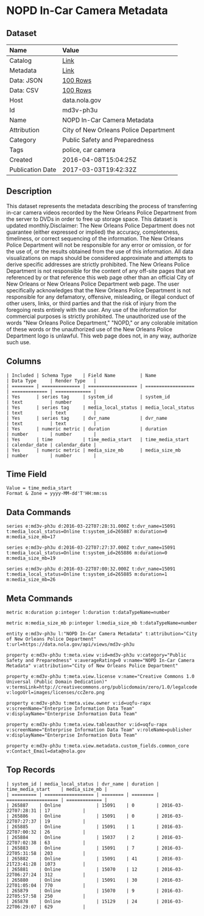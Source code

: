 # NOPD In-Car Camera Metadata

## Dataset

| Name | Value |
| :--- | :---- |
| Catalog | [Link](https://catalog.data.gov/dataset/nopd-in-car-camera-metadata) |
| Metadata | [Link](https://data.nola.gov/api/views/md3v-ph3u) |
| Data: JSON | [100 Rows](https://data.nola.gov/api/views/md3v-ph3u/rows.json?max_rows=100) |
| Data: CSV | [100 Rows](https://data.nola.gov/api/views/md3v-ph3u/rows.csv?max_rows=100) |
| Host | data.nola.gov |
| Id | md3v-ph3u |
| Name | NOPD In-Car Camera Metadata |
| Attribution | City of New Orleans Police Department |
| Category | Public Safety and Preparedness |
| Tags | police, car camera |
| Created | 2016-04-08T15:04:25Z |
| Publication Date | 2017-03-03T19:42:32Z |

## Description

This dataset represents the metadata describing the process of transferring in-car camera videos recorded by the New Orleans Police Department from the server to DVDs in order to free up storage space. This dataset is updated monthly.Disclaimer: The New Orleans Police Department does not guarantee (either expressed or implied) the accuracy, completeness, timeliness, or correct sequencing of the information. The New Orleans Police Department will not be responsible for any error or omission, or for the use of, or the results obtained from the use of this information. All data visualizations on maps should be considered approximate and attempts to derive specific addresses are strictly prohibited. The New Orleans Police Department is not responsible for the content of any off-site pages that are referenced by or that reference this web page other than an official City of New Orleans or New Orleans Police Department web page. The user specifically acknowledges that the New Orleans Police Department is not responsible for any defamatory, offensive, misleading, or illegal conduct of other users, links, or third parties and that the risk of injury from the foregoing rests entirely with the user. Any use of the information for commercial purposes is strictly prohibited. The unauthorized use of the words "New Orleans Police Department," "NOPD," or any colorable imitation of these words or the unauthorized use of the New Orleans Police Department logo is unlawful. This web page does not, in any way, authorize such use.

## Columns

```ls
| Included | Schema Type    | Field Name         | Name               | Data Type     | Render Type   |
| ======== | ============== | ================== | ================== | ============= | ============= |
| Yes      | series tag     | system_id          | system_id          | text          | number        |
| Yes      | series tag     | media_local_status | media_local_status | text          | text          |
| Yes      | series tag     | dvr_name           | dvr_name           | text          | text          |
| Yes      | numeric metric | duration           | duration           | number        | number        |
| Yes      | time           | time_media_start   | time_media_start   | calendar_date | calendar_date |
| Yes      | numeric metric | media_size_mb      | media_size_mb      | number        | number        |
```

## Time Field

```ls
Value = time_media_start
Format & Zone = yyyy-MM-dd'T'HH:mm:ss
```

## Data Commands

```ls
series e:md3v-ph3u d:2016-03-22T07:28:31.000Z t:dvr_name=15091 t:media_local_status=Online t:system_id=265887 m:duration=0 m:media_size_mb=17

series e:md3v-ph3u d:2016-03-22T07:27:37.000Z t:dvr_name=15091 t:media_local_status=Online t:system_id=265886 m:duration=0 m:media_size_mb=19

series e:md3v-ph3u d:2016-03-22T07:00:32.000Z t:dvr_name=15091 t:media_local_status=Online t:system_id=265885 m:duration=1 m:media_size_mb=26
```

## Meta Commands

```ls
metric m:duration p:integer l:duration t:dataTypeName=number

metric m:media_size_mb p:integer l:media_size_mb t:dataTypeName=number

entity e:md3v-ph3u l:"NOPD In-Car Camera Metadata" t:attribution="City of New Orleans Police Department" t:url=https://data.nola.gov/api/views/md3v-ph3u

property e:md3v-ph3u t:meta.view v:id=md3v-ph3u v:category="Public Safety and Preparedness" v:averageRating=0 v:name="NOPD In-Car Camera Metadata" v:attribution="City of New Orleans Police Department"

property e:md3v-ph3u t:meta.view.license v:name="Creative Commons 1.0 Universal (Public Domain Dedication)" v:termsLink=http://creativecommons.org/publicdomain/zero/1.0/legalcode v:logoUrl=images/licenses/ccZero.png

property e:md3v-ph3u t:meta.view.owner v:id=uqfu-rapx v:screenName="Enterprise Information Data Team" v:displayName="Enterprise Information Data Team"

property e:md3v-ph3u t:meta.view.tableauthor v:id=uqfu-rapx v:screenName="Enterprise Information Data Team" v:roleName=publisher v:displayName="Enterprise Information Data Team"

property e:md3v-ph3u t:meta.view.metadata.custom_fields.common_core v:Contact_Email=data@nola.gov
```

## Top Records

```ls
| system_id | media_local_status | dvr_name | duration | time_media_start    | media_size_mb | 
| ========= | ================== | ======== | ======== | =================== | ============= | 
| 265887    | Online             | 15091    | 0        | 2016-03-22T07:28:31 | 17            | 
| 265886    | Online             | 15091    | 0        | 2016-03-22T07:27:37 | 19            | 
| 265885    | Online             | 15091    | 1        | 2016-03-22T07:00:32 | 26            | 
| 265884    | Online             | 15037    | 2        | 2016-03-22T07:02:38 | 63            | 
| 265883    | Online             | 15091    | 7        | 2016-03-22T05:31:58 | 203           | 
| 265882    | Online             | 15091    | 41       | 2016-03-21T23:41:28 | 1073          | 
| 265881    | Online             | 15070    | 12       | 2016-03-22T06:27:24 | 312           | 
| 265880    | Online             | 15091    | 30       | 2016-03-22T01:05:04 | 770           | 
| 265879    | Online             | 15070    | 9        | 2016-03-22T05:57:58 | 250           | 
| 265878    | Online             | 15129    | 24       | 2016-03-22T06:29:07 | 629           | 
```